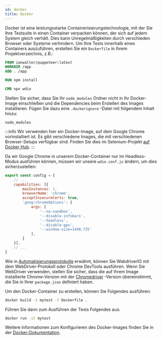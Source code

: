 ```yaml
---
id: docker
title: Docker
---
```


Docker ist eine leistungsstarke Containerisierungstechnologie, mit der Sie Ihre Testsuite in einen Container verpacken können, der sich auf jedem System gleich verhält. Dies kann Unregelmäßigkeiten durch verschieden Browser oder Systeme verhindern. Um Ihre Tests innerhalb eines Containers auszuführen, erstellen Sie ein `Dockerfile` in Ihrem Projektverzeichnis, z.B.:

```Dockerfile
FROM ianwalter/puppeteer:latest
WORKDIR /app
ADD . /app

RUN npm install

CMD npx wdio
```

Stellen Sie sicher, dass Sie Ihr `node_modules` Ordner nicht in Ihr Docker-Image einschließen und die Dependencies beim Erstellen des Images installieren. Fügen Sie dazu eine `.dockerignore` -Datei mit folgendem Inhalt hinzu:

```
node_modules
```

:::info
Wir verwenden hier ein Docker-Image, auf dem Google Chrome vorinstalliert ist. Es gibt verschiedene Images, die mit verschiedenen Browser-Setups verfügbar sind. Finden Sie dies im Selenium-Projekt [auf Docker Hub](https://hub.docker.com/u/selenium).
:::

Da wir Google Chrome in unserem Docker-Container nur im Headless-Modus ausführen können, müssen wir unsere `wdio.conf.js` ändern, um dies sicherzustellen:

```js title="wdio.conf.js"
export const config = {
    // ...
    capabilities: [{
        maxInstances: 1,
        browserName: 'chrome',
        acceptInsecureCerts: true,
        'goog:chromeOptions': {
            args: [
                '--no-sandbox',
                '--disable-infobars',
                '--headless',
                '--disable-gpu',
                '--window-size=1440,735'
            ],
        }
    }],
    // ...
}
```

Wie in [Automatisierungsprotokolle](/docs/automationProtocols) erwähnt, können Sie WebdriverIO mit dem WebDriver-Protokoll oder Chrome DevTools ausführen. Wenn Sie WebDriver verwenden, stellen Sie sicher, dass die auf Ihrem Image installierte Chrome-Version mit der [Chromedriver](https://www.npmjs.com/package/chromedriver) -Version übereinstimmt, die Sie in Ihrer `package.json` definiert haben.

Um den Docker-Container zu erstellen, können Sie Folgendes ausführen:

```sh
docker build -t mytest -f Dockerfile .
```

Führen Sie dann zum Ausführen der Tests Folgendes aus:

```sh
docker run -it mytest
```

Weitere Informationen zum Konfigurieren des Docker-Images finden Sie in der [Docker-Dokumentation](https://docs.docker.com/).
